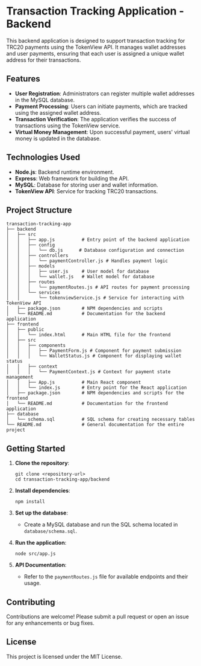 # Transaction Tracking Application - Backend

This backend application is designed to support transaction tracking for TRC20 payments using the TokenView API. It manages wallet addresses and user payments, ensuring that each user is assigned a unique wallet address for their transactions.

## Features

- **User Registration**: Administrators can register multiple wallet addresses in the MySQL database.
- **Payment Processing**: Users can initiate payments, which are tracked using the assigned wallet address.
- **Transaction Verification**: The application verifies the success of transactions using the TokenView service.
- **Virtual Money Management**: Upon successful payment, users' virtual money is updated in the database.

## Technologies Used

- **Node.js**: Backend runtime environment.
- **Express**: Web framework for building the API.
- **MySQL**: Database for storing user and wallet information.
- **TokenView API**: Service for tracking TRC20 transactions.

## Project Structure

```
transaction-tracking-app
├── backend
│   ├── src
│   │   ├── app.js          # Entry point of the backend application
│   │   ├── config
│   │   │   └── db.js      # Database configuration and connection
│   │   ├── controllers
│   │   │   └── paymentController.js # Handles payment logic
│   │   ├── models
│   │   │   ├── user.js     # User model for database
│   │   │   └── wallet.js   # Wallet model for database
│   │   ├── routes
│   │   │   └── paymentRoutes.js # API routes for payment processing
│   │   └── services
│   │       └── tokenviewService.js # Service for interacting with TokenView API
│   ├── package.json        # NPM dependencies and scripts
│   └── README.md           # Documentation for the backend application
├── frontend
│   ├── public
│   │   └── index.html      # Main HTML file for the frontend
│   ├── src
│   │   ├── components
│   │   │   ├── PaymentForm.js # Component for payment submission
│   │   │   └── WalletStatus.js # Component for displaying wallet status
│   │   ├── context
│   │   │   └── PaymentContext.js # Context for payment state management
│   │   ├── App.js          # Main React component
│   │   └── index.js        # Entry point for the React application
│   ├── package.json        # NPM dependencies and scripts for the frontend
│   └── README.md           # Documentation for the frontend application
├── database
│   └── schema.sql          # SQL schema for creating necessary tables
└── README.md               # General documentation for the entire project
```

## Getting Started

1. **Clone the repository**:
   ```
   git clone <repository-url>
   cd transaction-tracking-app/backend
   ```

2. **Install dependencies**:
   ```
   npm install
   ```

3. **Set up the database**:
   - Create a MySQL database and run the SQL schema located in `database/schema.sql`.

4. **Run the application**:
   ```
   node src/app.js
   ```

5. **API Documentation**:
   - Refer to the `paymentRoutes.js` file for available endpoints and their usage.

## Contributing

Contributions are welcome! Please submit a pull request or open an issue for any enhancements or bug fixes.

## License

This project is licensed under the MIT License.